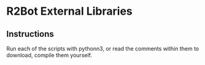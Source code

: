 # R2Bot External Libraries

## Instructions

Run each of the scripts with pythonn3, or read the comments within them to download, compile them yourself.